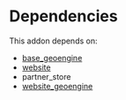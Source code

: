 # Dependencies

This addon depends on:

- [base_geoengine](https://github.com/bringout/oca-technical)
- [website](https://github.com/bringout/oca-ocb-website/tree/788e7f32fd5041ab360d8f77cfd016012d805e7b/odoo-bringout-oca-ocb-website)
- partner_store
- [website_geoengine](https://github.com/bringout/oca-technical)
